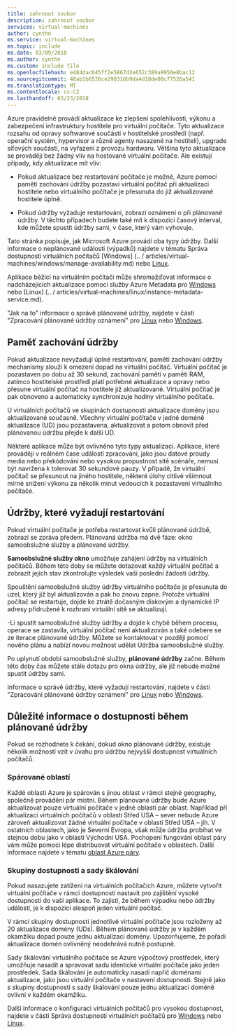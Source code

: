 ```yaml
---
title: zahrnout soubor
description: zahrnout soubor
services: virtual-machines
author: cynthn
ms.service: virtual-machines
ms.topic: include
ms.date: 03/09/2018
ms.author: cynthn
ms.custom: include file
ms.openlocfilehash: e484dac645ff2e5867d2e652c389a9950e8bac12
ms.sourcegitcommit: 48ab1b6526ce290316b9da4d18de00c77526a541
ms.translationtype: MT
ms.contentlocale: cs-CZ
ms.lasthandoff: 03/23/2018
---
```

Azure pravidelně provádí aktualizace ke zlepšení spolehlivosti, výkonu a zabezpečení infrastruktury hostitele pro virtuální počítače. Tyto aktualizace rozsahu od opravy softwarové součásti v hostitelské prostředí (např. operační systém, hypervisor a různé agenty nasazené na hostiteli), upgrade síťových součástí, na vyřazení z provozu hardwaru. Většina tyto aktualizace se provádějí bez žádný vliv na hostované virtuální počítače. Ale existují případy, kdy aktualizace mít vliv:

- Pokud aktualizace bez restartování počítače je možné, Azure pomocí paměti zachování údržby pozastaví virtuální počítač při aktualizaci hostitele nebo virtuálního počítače je přesunuta do již aktualizované hostitele úplně.

- Pokud údržby vyžaduje restartování, zobrazí oznámení o při plánované údržby. V těchto případech budete také mít k dispozici časový interval, kde můžete spustit údržby sami, v čase, který vám vyhovuje.

Tato stránka popisuje, jak Microsoft Azure provádí oba typy údržby. Další informace o neplánované události (výpadků) najdete v tématu Správa dostupnosti virtuálních počítačů [Windows] (.. / articles/virtual-machines/windows/manage-availability.md) nebo [Linux](../articles/virtual-machines/linux/manage-availability.md).

Aplikace běžící na virtuálním počítači může shromažďovat informace o nadcházejících aktualizace pomocí služby Azure Metadata pro [Windows](../articles/virtual-machines/windows/instance-metadata-service.md) nebo [Linux] (.. / articles/virtual-machines/linux/instance-metadata-service.md).

"Jak na to" informace o správě plánované údržby, najdete v části "Zpracování plánované údržby oznámení" pro [Linux](../articles/virtual-machines/linux/maintenance-notifications.md) nebo [Windows](../articles/virtual-machines/windows/maintenance-notifications.md).

## <a name="memory-preserving-maintenance"></a>Paměť zachování údržby

Pokud aktualizace nevyžadují úplné restartování, paměti zachování údržby mechanismy slouží k omezení dopad na virtuální počítač. Virtuální počítač je pozastaven po dobu až 30 sekund, zachování paměti v paměti RAM, zatímco hostitelské prostředí platí potřebné aktualizace a opravy nebo přesune virtuální počítač na hostitele již aktualizované. Virtuální počítač je pak obnoveno a automaticky synchronizuje hodiny virtuálního počítače. 

U virtuálních počítačů ve skupinách dostupnosti aktualizace domény jsou aktualizované současně. Všechny virtuální počítače v jedné doméně aktualizace (UD) jsou pozastavena, aktualizovat a potom obnovit před plánovanou údržbu přejde k další UD.

Některé aplikace může být ovlivněno tyto typy aktualizací. Aplikace, které provádějí v reálném čase událostí zpracování, jako jsou datové proudy media nebo překódování nebo vysokou propustnost sítě scénáře, nemusí být navržena k tolerovat 30 sekundové pauzy. <!-- sooooo, what should they do? --> V případě, že virtuální počítač se přesunout na jiného hostitele, některé úlohy citlivé všimnout mírné snížení výkonu za několik minut vedoucích k pozastavení virtuálního počítače. 


## <a name="maintenance-requiring-a-reboot"></a>Údržby, které vyžadují restartování

Pokud virtuální počítače je potřeba restartovat kvůli plánované údržbě, zobrazí se zpráva předem. Plánovaná údržba má dvě fáze: okno samoobslužné služby a plánované údržby.

**Samoobslužné služby okno** umožňuje zahájení údržby na virtuálních počítačů. Během této doby se můžete dotazovat každý virtuální počítač a zobrazit jejich stav zkontrolujte výsledek vaší poslední žádosti údržby.

Spouštění samoobslužné služby údržby virtuálního počítače je přesunuta do uzel, který již byl aktualizován a pak ho znovu zapne. Protože virtuální počítač se restartuje, dojde ke ztrátě dočasným diskovým a dynamické IP adresy přidružené k rozhraní virtuální sítě se aktualizují.

-Li spustit samoobslužné služby údržby a dojde k chybě během procesu, operace se zastavila, virtuální počítač není aktualizován a také odebere se ze iterace plánované údržby. Můžete se kontaktovat v později pomocí nového plánu a nabízí novou možnost udělat Údržba samoobslužné služby. 

Po uplynutí období samoobslužné služby, **plánované údržby** začne. Během této doby čas můžete stále dotazu pro okna údržby, ale již nebude možné spustit údržby sami.

Informace o správě údržby, které vyžadují restartování, najdete v části "Zpracování plánované údržby oznámení" pro [Linux](../articles/virtual-machines/linux/maintenance-notifications.md) nebo [Windows](../articles/virtual-machines/windows/maintenance-notifications.md). 

## <a name="availability-considerations-during-planned-maintenance"></a>Důležité informace o dostupnosti během plánované údržby 

Pokud se rozhodnete k čekání, dokud okno plánované údržby, existuje několik možností vzít v úvahu pro údržbu nejvyšší dostupnost virtuálních počítačů. 

### <a name="paired-regions"></a>Spárované oblastí

Každé oblasti Azure je spárován s jinou oblast v rámci stejné geography, společně provádění pár místní. Během plánované údržby bude Azure aktualizovat pouze virtuální počítače v jedné oblasti pár oblast. Například při aktualizaci virtuálních počítačů v oblasti Střed USA – sever nebude Azure zároveň aktualizovat žádné virtuální počítače v oblasti Střed USA – jih. V ostatních oblastech, jako je Severní Evropa, však může údržba probíhat ve stejnou dobu jako v oblasti Východní USA. Pochopení fungování oblast páry vám může pomoci lépe distribuovat virtuální počítače v oblastech. Další informace najdete v tématu [oblast Azure páry](https://docs.microsoft.com/azure/best-practices-availability-paired-regions).

### <a name="availability-sets-and-scale-sets"></a>Skupiny dostupnosti a sady škálování

Pokud nasazujete zatížení na virtuálních počítačích Azure, můžete vytvořit virtuální počítače v rámci dostupnosti nastavit pro zajištění vysoké dostupnosti do vaší aplikace. To zajistí, že během výpadku nebo údržby událostí, je k dispozici alespoň jeden virtuální počítač.

V rámci skupiny dostupnosti jednotlivé virtuální počítače jsou rozloženy až 20 aktualizace domény (UDs). Během plánované údržby je v každém okamžiku dopad pouze jednu aktualizaci domény. Upozorňujeme, že pořadí aktualizace domén ovlivněný neodehrává nutně postupně. 

Sady škálování virtuálního počítače se Azure výpočtový prostředek, který umožňuje nasadit a spravovat sadu identické virtuální počítače jako jeden prostředek. Sada škálování je automaticky nasadí napříč doménami aktualizace, jako jsou virtuální počítače v nastavení dostupnosti. Stejně jako s skupiny dostupnosti s sady škálování pouze jednu aktualizaci doméně ovlivní v každém okamžiku.

Další informace o konfiguraci virtuálních počítačů pro vysokou dostupnost, najdete v části Správa dostupnosti virtuálních počítačů pro [Windows](../articles/virtual-machines/windows/manage-availability.md) nebo [Linux](../articles/virtual-machines/linux/manage-availability.md).
